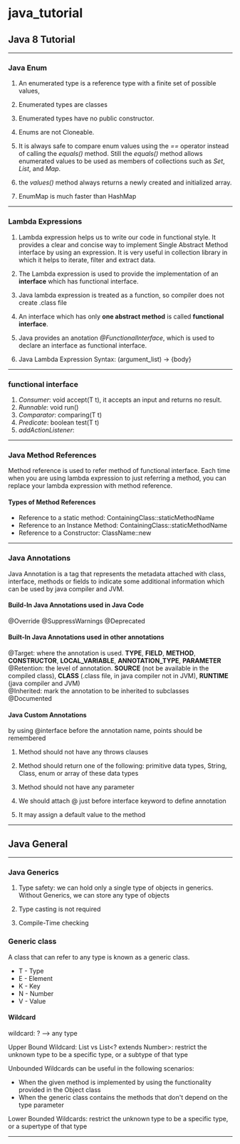 # java_tutorial
## Java 8 Tutorial

---
### Java Enum
1. An enumerated type is a reference type with a finite set of possible values,
2. Enumerated types are classes
3. Enumerated types have no public constructor.
4. Enums are not Cloneable.
5. It is always safe to compare enum values using the _==_ operator instead of calling the _equals()_ method.
   Still the _equals()_ method allows enumerated values to be used as members of collections such as _Set_, _List_,
   and _Map_.

6. the _values()_ method always returns a newly created and initialized array.
7. EnumMap is much faster than HashMap
---
### Lambda Expressions
1. Lambda expression helps us to write our code in functional style. It provides a clear and concise way to
   implement Single Abstract Method interface by using an expression. It is very useful in collection library in
   which it helps to iterate, filter and extract data.

2. The Lambda expression is used to provide the implementation of an **interface** which has functional interface.
3. Java lambda expression is treated as a function, so compiler does not create .class file
4. An interface which has only **one abstract method** is called **functional interface**.
5. Java provides an anotation _@FunctionalInterface_, which is used to declare an interface as functional interface.
6. Java Lambda Expression Syntax: (argument_list) -> {body}
---
### functional interface
1. _Consumer_: void accept(T t), it accepts an input and returns no result.
2. _Runnable_: void run()
3. _Comparator_: comparing(T t)
4. _Predicate_: boolean test(T t)
5. _addActionListener_: 
---
### Java Method References
Method reference is used to refer method of functional interface. Each time when you are using lambda
expression to just referring a method, you can replace your lambda expression with method reference.
#### Types of Method References
* Reference to a static method: ContainingClass::staticMethodName
* Reference to an Instance Method: ContainingClass::staticMethodName
* Reference to a Constructor: ClassName::new
---
### Java Annotations
Java Annotation is a tag that represents the metadata attached with class, interface, methods or fields to indicate
some additional information which can be used by java compiler and JVM.
#### Build-In Java Annotations used in Java Code
@Override
@SuppressWarnings
@Deprecated
#### Built-In Java Annotations used in other annotations
@Target: where the annotation is used. 
__TYPE__, __FIELD__, __METHOD__, __CONSTRUCTOR__,
__LOCAL_VARIABLE__, __ANNOTATION_TYPE__, __PARAMETER__\
@Retention: the level of annotation. __SOURCE__ (not be available in the compiled class), 
__CLASS__ (.class file, in java compiler not in JVM),
__RUNTIME__ (java compiler and JVM)\
@Inherited: mark the annotation to be inherited to subclasses \
@Documented
#### Java Custom Annotations
by using @interface before the annotation name, points should be remembered
1. Method should not have any throws clauses
2. Method should return one of the following: primitive data types, String, Class, enum or array
of these data types
   
3. Method should not have any parameter
4. We should attach @ just before interface keyword to define annotation
5. It may assign a default value to the method
---
## Java General

---
### Java Generics
1. Type safety: we can hold only a single type of objects in generics.
Without Generics, we can store any type of objects
   
2. Type casting is not required
3. Compile-Time checking
### Generic class
A class that can refer to any type is known as a generic class. 
* T - Type
* E - Element
* K - Key
* N - Number
* V - Value

#### Wildcard
wildcard: ? --> any type

Upper Bound Wildcard: List<Number> vs List<? extends Number>: restrict the unknown type to be 
a specific type, or a subtype of that type

Unbounded Wildcards can be useful in the following scenarios:
* When the given method is implemented by using the functionality provided in the Object class
* When the generic class contains the methods that don't depend on the type parameter

Lower Bounded Wildcards: restrict the unknown type to be a specific type, or a supertype of that type

---